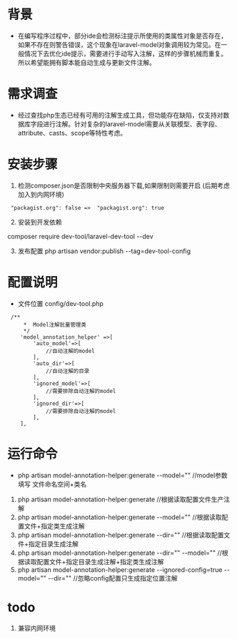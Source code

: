 # 背景
- 在编写程序过程中，部分ide会检测标注提示所使用的类属性对象是否存在，如果不存在则警告错误，这个现象在laravel-model对象调用较为常见。在一般情况下去优化ide提示，需要进行手动写入注解，这样的步骤机械而重复。所以希望能拥有脚本能自动生成与更新文件注解。
      
# 需求调查
- 经过查找php生态已经有可用的注解生成工具，但功能存在缺陷，仅支持对数据库字段进行注解。针对复杂的laravel-model需要从关联模型、表字段、attribute、casts、scope等特性考虑。

# 安装步骤
1. 检测composer.json是否限制中央服务器下载,如果限制则需要开启 (后期考虑加入到内网环境)
```code
 "packagist.org": false =>  "packagist.org": true
```
2. 安装到开发依赖

composer require dev-tool/laravel-dev-tool --dev

3. 发布配置
php artisan vendor:publish --tag=dev-tool-config


# 配置说明
- 文件位置 config/dev-tool.php
```code
 /**
     *  Model注解批量管理类
     */
    'model_annotation_helper' =>[
        'auto_model'=>[
            //自动注解的model
        ],
        'auto_dir'=>[
            //自动注解的目录
        ],
        'ignored_model'=>[
            //需要排除自动注解的model
        ],
        'ignored_dir'=>[
            //需要排除自动注解的model
        ],
    ],
```

# 运行命令
- php artisan model-annotation-helper:generate --model=""  //model参数填写 文件命名空间+类名 

1. php artisan model-annotation-helper:generate //根据读取配置文件生产注解
2. php artisan model-annotation-helper:generate --model="" //根据读取配置文件+指定类生成注解 
3. php artisan model-annotation-helper:generate --dir="" //根据读取配置文件+指定目录生成注解
4. php artisan model-annotation-helper:generate --dir="" --model="" //根据读取配置文件+指定目录生成注解+指定类生成注解 
5. php artisan model-annotation-helper:generate --ignored-config=true --model="" --dir="" //忽略config配置只生成指定位置注解
    

# todo
1. 兼容内网环境
